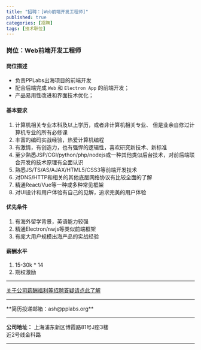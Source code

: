 ```yaml
---
title: "招聘：[Web前端开发工程师]"
published: true
categories: [招聘]
tags: [技术职位]
---
```



### 岗位：Web前端开发工程师
#### 岗位描述
- 负责PPLabs出海项目的前端开发
- 配合后端完成 `Web` 和 `Electron App` 的前端开发；
- 产品易用性改进和界面技术优化；

#### 基本要求
1. 计算机相关专业本科及以上学历，或者非计算机相关专业、 但是业余自修过计算机专业的所有必修课
2. 丰富的编码实战经验，热爱计算机编程
3. 有激情，有创造力，也有强悍的逻辑性，喜欢研究新技术、新标准
4. 至少熟悉JSP/CGI/python/php/nodejs或一种其他类似后台技术，对前后端联合开发的技术原理有全面认识
5. 熟悉JS/TS/AS/AJAX/HTML5/CSS3等前端开发技术
6. 对DNS/HTTP和相关的其他底层网络协议有比较全面的了解
7. 精通React/Vue等一种或多种常见框架
8. 对UI设计和用户体验有自己的见解，追求完美的用户体验

#### 优先条件
1. 有海外留学背景，英语能力较强
2. 精通Electron/nwjs等类似前端框架
3. 有庞大用户规模出海产品的实战经验

#### 薪酬水平
1. 15-30k * 14
2. 期权激励
<hr>

[关于公司薪酬福利等招聘答疑请点此了解](http://ashma.info/2019/03/01/Q&A-of-hiring/)

<hr>
**简历投递邮箱：ash@pplabs.org**

<hr/>

**公司地址：** 上海浦东新区博霞路81号J座3楼<br/>
近2号线金科路<br/>

<hr>
